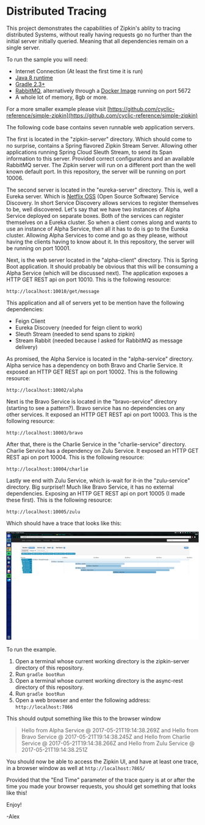 # Distributed Tracing

This project demonstrates the capabilities of Zipkin's ablity to tracing distributed Systems, without really having requests go no further than the initial server initially queried.
Meaning that all dependencies remain on a single server.

To run the sample you will need:
 - Internet Connection (At least the first time it is run)
 - [Java 8 runtime](http://blog.acari.io/jvm/2017/05/05/Gradle-Install.html)
 - [Gradle 2.3+ ](http://blog.acari.io/jvm/2017/05/05/Gradle-Install.html)
 - [RabbitMQ](https://www.rabbitmq.com/download.html), alternatively through a [Docker Image](https://hub.docker.com/_/rabbitmq/) running on port 5672
 - A whole lot of memory, 8gb or more.
 
For a more smaller example please visit [https://github.com/cyclic-reference/simple-zipkin](https://github.com/cyclic-reference/simple-zipkin)

The following code base contains seven runnable web application servers.

The first is located in the "zipkin-server" directory.
Which should come to no surprise, contains a Spring flavored Zipkin Stream Server.
Allowing other applications running Spring Cloud Sleuth Stream, to send its Span information to this server.
Provided correct configurations and an available RabbitMQ server.
The Zipkin server will run on a different port than the well known default port.
In this repository, the server will be running on port 10006.

The second server is located in the "eureka-server" directory.
This is, well a Eureka server.
Which is [Netflix OSS](https://netflix.github.io/) (Open Source Software) Service Discovery.
In short Service Discovery allows services to register themselves to be, well discovered.
Let's say that we have two instances of Alpha Service deployed on separate boxes.
Both of the services can register themselves on a Eureka cluster. 
So when a client comes along and wants to use an instance of Alpha Service, then all it has to do is go to the Eureka cluster.
Allowing Alpha Services to come and go as they please, without having the clients having to know about it.
In this repository, the server will be running on port 10001.

Next, is the web server located in the "alpha-client" directory.
This is Spring Boot application.
It should probably be obvious that this will be consuming a Alpha Service (which will be discussed next).
The application exposes a HTTP GET REST api on port 10010.
This is the following resource:

    http://localhost:10010/get/message
    
This application and all of servers yet to be mention have the following dependencies:

- Feign Client
- Eureka Discovery (needed for feign client to work)
- Sleuth Stream (needed to send spans to zipkin) 
- Stream Rabbit (needed because I asked for RabbitMQ as message delivery)

As promised, the Alpha Service is located in the "alpha-service" directory.
Alpha service has a dependency on both Bravo and Charlie Service.
It exposed an HTTP GET REST api on port 10002.
This is the following resource:
    
    http://localhost:10002/alpha

Next is the Bravo Service is located in the "bravo-service" directory (starting to see a pattern?).
Bravo service has no dependencies on any other services.
It exposed an HTTP GET REST api on port 10003.
This is the following resource:
    
    http://localhost:10003/bravo

After that, there is the Charlie Service in the "charlie-service" directory.
Charlie Service has a dependency on Zulu Service.
It exposed an HTTP GET REST api on port 10004.
This is the following resource:
    
    http://localhost:10004/charlie

Lastly we end with Zulu Service, which is-wait for it-in the "zulu-service" directory.
Big surprise!!
Much like Bravo Service, it has no external dependencies.
Exposing an HTTP GET REST api on port 10005 (I made these first).
This is the following resource:
    
    http://localhost:10005/zulu


Which should have a trace that looks like this:

![trace](images/trace.png)

To run the example.
1. Open a terminal whose current working directory is the zipkin-server directory of this repository.
1. Run `gradle bootRun`
1. Open a terminal whose current working directory is the async-rest directory of this repository.
1. Run `gradle bootRun`
1. Open a web browser and enter the following address: `http://localhost:7866`

This should output something like this to the browser window
    
>Hello from Alpha Service @ 2017-05-21T19:14:38.269Z and Hello from Bravo Service @ 2017-05-21T19:14:38.245Z and Hello from Charlie Service @ 2017-05-21T19:14:38.266Z and Hello from Zulu Service @ 2017-05-21T19:14:38.251Z

You should now be able to access the Zipkin UI, and have at least one trace, in a browser window as well at `http://localhost:7865/`



Provided that the "End Time" parameter of the trace query is at or after the time you made your browser requests, you should get something that looks like this!



Enjoy!

-Alex